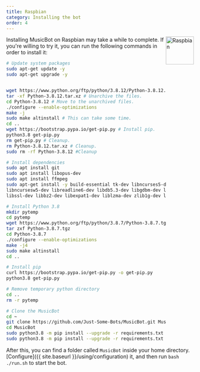```yaml
---
title: Raspbian
category: Installing the bot
order: 4
---
```


<img class="doc-img" src="{{ site.baseurl }}/images/raspbian.png" alt="Raspbian" style="width: 75px; float: right;"/>

Installing MusicBot on Raspbian may take a while to complete.
If you're willing to try it, you can run the following commands in order to install it:

```bash
# Update system packages
sudo apt-get update -y
sudo apt-get upgrade -y


wget https://www.python.org/ftp/python/3.8.12/Python-3.8.12.tar.xz # Download the Python files.
tar -xf Python-3.8.12.tar.xz # Unarchive the files.
cd Python-3.8.12 # Move to the unarchived files.
./configure --enable-optimizations 
make -j
sudo make altinstall # This can take some time.
cd .. 
wget https://bootstrap.pypa.io/get-pip.py # Install pip.
python3.8 get-pip.py
rm get-pip.py # Cleanup.
rm Python-3.8.12.tar.xz # Cleanup.
sudo rm -rf Python-3.8.12 #Cleanup

# Install dependencies
sudo apt install git
sudo apt install libopus-dev
sudo apt install ffmpeg
sudo apt-get install -y build-essential tk-dev libncurses5-dev \
libncursesw5-dev libreadline6-dev libdb5.3-dev libgdbm-dev libsqlite3-dev \
libssl-dev libbz2-dev libexpat1-dev liblzma-dev zlib1g-dev libffi-dev

# Install Python 3.8
mkdir pytemp
cd pytemp
wget https://www.python.org/ftp/python/3.8.7/Python-3.8.7.tgz
tar zxf Python-3.8.7.tgz
cd Python-3.8.7
./configure --enable-optimizations
make -j4
sudo make altinstall
cd ..

# Install pip
curl https://bootstrap.pypa.io/get-pip.py -o get-pip.py
python3.8 get-pip.py

# Remove temporary python directory
cd ..
rm -r pytemp

# Clone the MusicBot
cd ~
git clone https://github.com/Just-Some-Bots/MusicBot.git MusicBot -b review
cd MusicBot
sudo python3.8 -m pip install --upgrade -r requirements.txt
sudo python3.8 -m pip install --upgrade -r requirements.txt
```

After this, you can find a folder called `MusicBot` inside your home directory. [Configure]({{ site.baseurl }}/using/configuration) it, and then run `bash ./run.sh` to start the bot.
